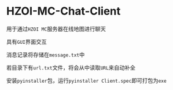 # HZOI-MC-Chat-Client
用于通过`HZOI MC`服务器在线地图进行聊天

具有`GUI`界面交互

消息记录将存储在`message.txt`中

若目录下有`url.txt`文件，将会从中读取`URL`来自动补全

安装`pyinstaller`包，运行`pyinstaller Client.spec`即可打包为`exe`